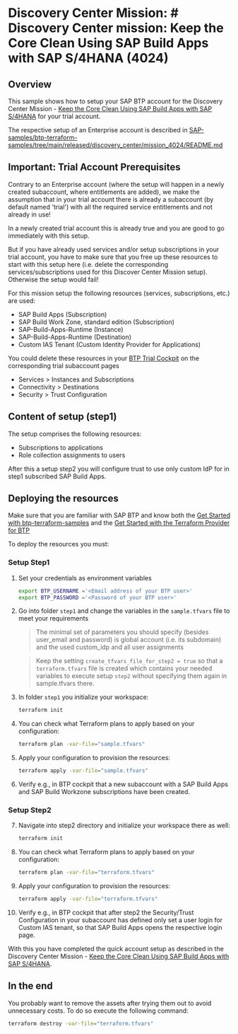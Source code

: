 # Discovery Center Mission: # Discovery Center mission: Keep the Core Clean Using SAP Build Apps with SAP S/4HANA (4024)

## Overview

This sample shows how to setup your SAP BTP account for the Discovery Center Mission - [Keep the Core Clean Using SAP Build Apps with SAP S/4HANA](https://discovery-center.cloud.sap/index.html#/missiondetail/4024/) for your trial account.

The respective setup of an Enterprise account is described in [SAP-samples/btp-terraform-samples/tree/main/released/discovery_center/mission_4024/README.md](https://github.com/SAP-samples/btp-terraform-samples/tree/main/released/discovery_center/mission_4024/README.md)

## Important: Trial Account Prerequisites

Contrary to an Enterprise account (where the setup will happen in a newly created subaccount, where entitlements are added), we make the assumption that in your trial account there is already a subaccount (by default named 'trial') with all the required service entitlements and not already in use!

In a newly created trial account this is already true and you are good to go immediately with this setup. 

But if you have already used services and/or setup subscriptions in your trial account, you have to make sure that you free up these resources to start with this setup here (i.e. delete the corresponding services/subscriptions used for this Discover Center Mission setup). Otherwise the setup would fail!

For this mission setup the following resources (services, subscriptions, etc.) are used: 

- SAP Build Apps (Subscription)
- SAP Build Work Zone, standard edition (Subscription)
- SAP-Build-Apps-Runtime (Instance)
- SAP-Build-Apps-Runtime (Destination)
- Custom IAS Tenant (Custom Identity Provider for Applications)

You could delete these resources in your [BTP Trial Cockpit](https://cockpit.btp.cloud.sap/trial) on the corresponding trial subaccount pages
- Services > Instances and Subscriptions
- Connectivity > Destinations
- Security > Trust Configuration

## Content of setup (step1)

The setup comprises the following resources:

- Subscriptions to applications
- Role collection assignments to users

After this a setup step2 you will configure trust to use only custom IdP for in step1 subscribed SAP Build Apps.

## Deploying the resources

Make sure that you are familiar with SAP BTP and know both the [Get Started with btp-terraform-samples](https://github.com/SAP-samples/btp-terraform-samples/blob/main/GET_STARTED.md) and the [Get Started with the Terraform Provider for BTP](https://developers.sap.com/tutorials/btp-terraform-get-started.html)

To deploy the resources you must:

### Setup Step1

1. Set your credentials as environment variables
   
   ```bash
   export BTP_USERNAME ='<Email address of your BTP user>'
   export BTP_PASSWORD ='<Password of your BTP user>'
   ```

2. Go into folder `step1` and change the variables in the `sample.tfvars` file to meet your requirements

   > The minimal set of parameters you should specify (besides user_email and password) is global account (i.e. its subdomain) and the used custom_idp and all user assignments
   
   > Keep the setting `create_tfvars_file_for_step2 = true` so that a `terraform.tfvars` file is created which contains your needed variables to execute setup `step2` without specifying them again in sample.tfvars there.

3. In folder `step1` you initialize your workspace:

   ```bash
   terraform init
   ```

4. You can check what Terraform plans to apply based on your configuration:

   ```bash
   terraform plan -var-file="sample.tfvars"
   ```

5. Apply your configuration to provision the resources:

   ```bash
   terraform apply -var-file="sample.tfvars"
   ```

6. Verify e.g., in BTP cockpit that a new subaccount with a SAP Build Apps and SAP Build Workzone subscriptions have been created.

### Setup Step2

7. Navigate into step2 directory and initialize your workspace there as well:

   ```bash
   terraform init
   ```
8. You can check what Terraform plans to apply based on your configuration:

   ```bash
   terraform plan -var-file="terraform.tfvars"
   ```

9. Apply your configuration to provision the resources:

   ```bash
   terraform apply -var-file="terraform.tfvars"
   ```
10. Verify e.g., in BTP cockpit that after step2 the Security/Trust Configuration in your subaccount has defined only set a user login for Custom IAS tenant, so that SAP Build Apps opens the respective login page.

With this you have completed the quick account setup as described in the Discovery Center Mission - [Keep the Core Clean Using SAP Build Apps with SAP S/4HANA](https://discovery-center.cloud.sap/index.html#/missiondetail/4024/).

## In the end

You probably want to remove the assets after trying them out to avoid unnecessary costs. To do so execute the following command:

```bash
terraform destroy -var-file="terraform.tfvars"
```
